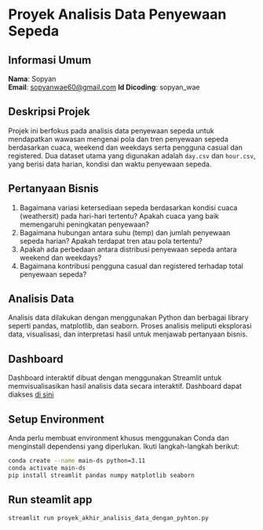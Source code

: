 # Proyek Analisis Data Penyewaan Sepeda

## Informasi Umum

**Nama**: Sopyan  
**Email**: sopyanwae60@gmail.com
**Id Dicoding**: sopyan_wae

## Deskripsi Projek

Projek ini berfokus pada analisis data penyewaan sepeda untuk mendapatkan wawasan mengenai pola dan tren penyewaan sepeda berdasarkan cuaca, weekend dan weekdays serta pengguna casual dan registered. Dua dataset utama yang digunakan adalah `day.csv` dan `hour.csv`, yang berisi data harian, kondisi dan waktu penyewaan sepeda.

## Pertanyaan Bisnis

1. Bagaimana variasi ketersediaan sepeda berdasarkan kondisi cuaca (weathersit) pada hari-hari tertentu? Apakah cuaca yang baik memengaruhi peningkatan penyewaan?
2. Bagaimana hubungan antara suhu (temp) dan jumlah penyewaan sepeda harian? Apakah terdapat tren atau pola tertentu?
3. Apakah ada perbedaan antara distribusi penyewaan sepeda antara weekend dan weekdays?
4. Bagaimana kontribusi pengguna casual dan registered terhadap total penyewaan sepeda?

## Analisis Data

Analisis data dilakukan dengan menggunakan Python dan berbagai library seperti pandas, matplotlib, dan seaborn. Proses analisis meliputi eksplorasi data, visualisasi, dan interpretasi hasil untuk menjawab pertanyaan bisnis.


## Dashboard

Dashboard interaktif dibuat dengan menggunakan Streamlit untuk memvisualisasikan hasil analisis data secara interaktif. Dashboard dapat diakses [di sini](https://visualisasi-data-9qrpggkchskjzcyjpmqnte.streamlit.app/)

## Setup Environment
Anda perlu membuat environment khusus menggunakan Conda dan menginstall dependensi yang diperlukan. Ikuti langkah-langkah berikut:
```sh
conda create --name main-ds python=3.11
conda activate main-ds
pip install streamlit pandas numpy matplotlib seaborn
```
## Run steamlit app
```
streamlit run proyek_akhir_analisis_data_dengan_pyhton.py
```
